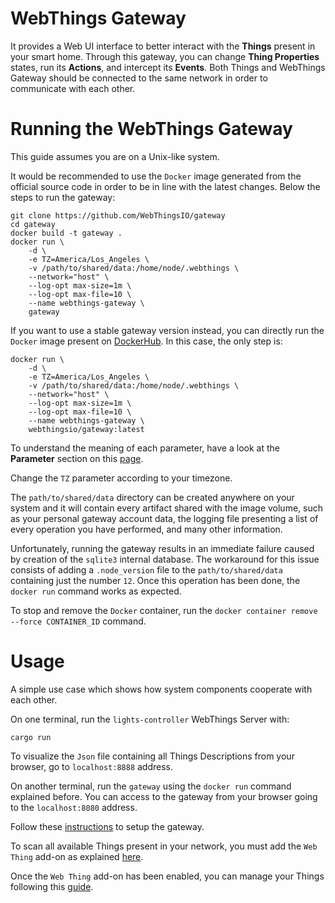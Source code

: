 # WebThings Gateway

 It provides a Web UI interface to better interact with the **Things** present
 in your smart home. Through this gateway, you can change **Thing
 Properties** states, run its **Actions**, and intercept its **Events**.
 Both Things and WebThings Gateway should be connected to the same network in
 order to communicate with each other.

# Running the WebThings Gateway

This guide assumes you are on a Unix-like system.

It would be recommended to use the `Docker` image generated from the official
source code in order to be in line with the latest changes. Below the steps to
run the gateway:

```console
git clone https://github.com/WebThingsIO/gateway
cd gateway
docker build -t gateway .
docker run \
    -d \
    -e TZ=America/Los_Angeles \
    -v /path/to/shared/data:/home/node/.webthings \
    --network="host" \
    --log-opt max-size=1m \
    --log-opt max-file=10 \
    --name webthings-gateway \
    gateway
```

If you want to use a stable gateway version instead, you can directly run the
`Docker` image present on [DockerHub](https://hub.docker.com/r/webthingsio/gateway).
In this case, the only step is:

```console
docker run \
    -d \
    -e TZ=America/Los_Angeles \
    -v /path/to/shared/data:/home/node/.webthings \
    --network="host" \
    --log-opt max-size=1m \
    --log-opt max-file=10 \
    --name webthings-gateway \
    webthingsio/gateway:latest
```

To understand the meaning of each parameter, have a look at the **Parameter**
section on this [page](https://hub.docker.com/r/webthingsio/gateway).

Change the `TZ` parameter according to your timezone.

The `path/to/shared/data` directory can be created anywhere on your system and
it will contain every artifact shared with the image volume, such as your
personal gateway account data, the logging file presenting a list of every
operation you have performed, and many other information.

Unfortunately, running the gateway results in an immediate failure caused by
creation of the `sqlite3` internal database. The workaround for this issue
consists of adding a `.node_version` file to the `path/to/shared/data`
containing just the number `12`. Once this operation has been done, the
`docker run` command works as expected.

To stop and remove the `Docker` container, run the
`docker container remove --force CONTAINER_ID` command.

# Usage

A simple use case which shows how system components cooperate with each other.

On one terminal, run the `lights-controller` WebThings Server with:

```console
cargo run
```

To visualize the `Json` file containing all Things Descriptions from your
browser, go to `localhost:8888` address.

On another terminal, run the `gateway` using the `docker run` command explained
before. You can access to the gateway from your browser going to the
`localhost:8080` address.

Follow these [instructions](https://webthings.io/docs/gateway/setup/) to setup
the gateway.

To scan all available Things present in your network, you must add the
`Web Thing` add-on as explained
[here](https://webthings.io/docs/gateway/settings/#add-ons).

Once the `Web Thing` add-on has been enabled, you can manage your Things
following this [guide](https://webthings.io/docs/gateway/things/).
